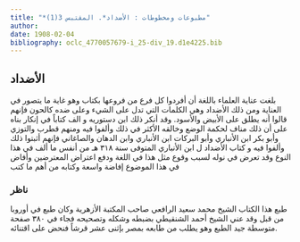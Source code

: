 ```yaml
---
title: "*مطبوعات ومخطوطات : الأضداد*. المقتبس 3(1)"
author: 
date: 1908-02-04
bibliography: oclc_4770057679-i_25-div_19.d1e4225.bib
---
```




##  الأضداد 


 بلغت عناية العلماء باللغة أن أفردوا كل فرع من فروعها بكتاب وهو غاية ما يتصور في العناية ومن ذلك الأضداد وهي الكلمات التي تدل على الشيء وعلى ضده كالحون فإنهم قالوا أنه يطلق على الأبيض والأسود. وقد أنكر ذلك ابن دستوريه و  الف  كتاباً في إنكار بناه على أن ذلك مناف لحكمة الوضع وخالقه الأكثر في ذلك وألفوا فيه ومنهم قطرب والتوزي وأبو بكر ابن الأنباري وأبو البركات ابن الأنباري وابن الدهان والصاغاني فإنهم أثبتوا ذلك وألفوا فيه و  كتاب  الأضداد  ل  ابن الأنباري  المتوفى سنة  ٣١٨  هـ من أنفس ما  ألف  في هذا النوع وقد تعرض في نوله لسبب وقوع مثل هذا في اللغة ودفع اعتراض المعترضين وأفاض في هذا الموضوع إفاضة واسعة وكتابه من أهم ما كتب 


###  ناظر 


 طبع  هذا الكتاب  الشيخ  محمد  سعيد  الرافعي  صاحب  المكتبة الأزهرية  وكان طبع في أوروبا من قبل وقد عني  الشيخ أحمد الشنقيطي  بضبطه وشكله وتصحيحه فجاء في  ٣٨٠  صفحة  متوسطة جيد الطبع وهو يطلب من طابعه بمصر بإثنى  عشر  قرشاً  فنحض على اقتنائه. 
